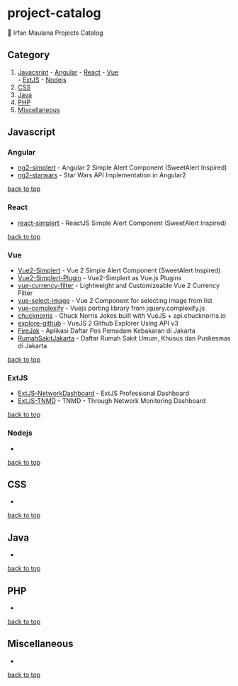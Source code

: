 # project-catalog
:link: Irfan Maulana Projects Catalog


## Category
  1. [Javacsript](#javacsript)
    - [Angular](#angular)
    - [React](#react)
    - [Vue](#vue)    
    - [ExtJS](#extjs)
    - [Nodejs](#nodejs)
  2. [CSS](#css)  
  3. [Java](#java)
  4. [PHP](#php) 
  5. [Miscellaneous](#miscellaneous)

## Javascript

### Angular
- [ng2-simplert](https://github.com/mazipan/ng2-simplert) - Angular 2 Simple Alert Component (SweetAlert Inspired)
- [ng2-starwars](https://github.com/mazipan/ng2-starwars) - Star Wars API Implementation in Angular2

[back to top](#category)

### React
- [react-simplert](https://github.com/mazipan/react-simplert) - ReactJS Simple Alert Component (SweetAlert Inspired)

[back to top](#category)

### Vue
- [Vue2-Simplert](https://github.com/mazipan/vue2-simplert) - Vue 2 Simple Alert Component (SweetAlert Inspired)
- [Vue2-Simplert-Plugin](https://github.com/mazipan/vue2-simplert-plugin) - Vue2-Simplert as Vue.js Plugins
- [vue-currency-filter](https://github.com/mazipan/vue-currency-filter) - Lightweight and Customizeable Vue 2 Currency Filter
- [vue-select-image](https://github.com/mazipan/vue-select-image) - Vue 2 Component for selecting image from list
- [vue-complexify](https://github.com/mazipan/vue-complexify) - Vuejs porting library from jquery.complexify.js
- [chucknorris](https://github.com/mazipan/chucknorris) - Chuck Norris Jokes built with VueJS + api.chucknorris.io
- [explore-github](https://github.com/mazipan/explore-github) - VueJS 2 Github Explorer Using API v3
- [FireJak](https://github.com/mazipan/FireJak) - Aplikasi Daftar Pos Pemadam Kebakaran di Jakarta
- [RumahSakitJakarta](https://github.com/mazipan/RumahSakitJakarta) - Daftar Rumah Sakit Umum, Khusus dan Puskesmas di Jakarta

[back to top](#category)

### ExtJS
- [ExtJS-NetworkDashboard](https://github.com/mazipan/ExtJS-NetworkDashboard) - ExtJS Professional Dashboard
- [ExtJS-TNMD](https://github.com/mazipan/ExtJS-TNMD) - TNMD - Through Network Monitoring Dashboard

[back to top](#category)

### Nodejs
- 


[back to top](#category)

## CSS
- 


[back to top](#category)

## Java
- 


[back to top](#category)

## PHP
- 


[back to top](#category)

## Miscellaneous
- 


[back to top](#category)
